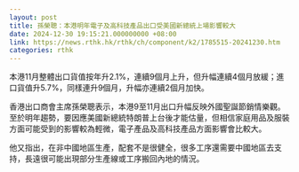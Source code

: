 ```yaml
---
layout: post
title: 孫榮聰：本港明年電子及高科技產品出口受美國新總統上場影響較大
date: 2024-12-30 19:15:21.000000000 +08:00
link: https://news.rthk.hk/rthk/ch/component/k2/1785515-20241230.htm
categories: rthk
---
```


本港11月整體出口貨值按年升2.1%，連續9個月上升，但升幅連續4個月放緩；進口貨值升5.7%，同樣連升9個月，升幅亦連續2個月加快。

香港出口商會主席孫榮聰表示，本港9至11月出口升幅反映外國聖誕節銷情樂觀。至於明年趨勢，要因應美國新總統特朗普上台後才能估量，但相信家庭用品及服裝方面可能受到的影響較為輕微，電子產品及高科技產品方面影響會比較大。

他又指出，在非中國地區生產，配套不是很健全，很多工序還需要中國地區去支持，長遠很可能出現部分生產線或工序搬回內地的情況。
